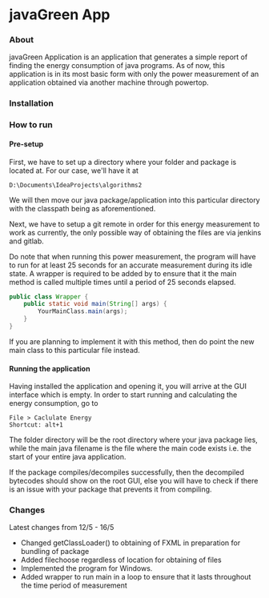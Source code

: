 # javaGreen App

### About

javaGreen Application is an application that generates a simple report of finding the energy consumption of java programs.
As of now, this application is in its most basic form with only the power measurement of an application obtained via
another machine through powertop.

### Installation

### How to run
#### Pre-setup

First, we have to set up a directory where your folder and package is located at. For our case, we'll have it at
```$xslt
D:\Documents\IdeaProjects\algorithms2
```

We will then move our java package/application into this particular directory with the classpath being as aforementioned.

Next, we have to setup a git remote in order for this energy measurement to work as currently, the only possible way of obtaining the files are via jenkins and gitlab.

Do note that when running this power measurement, the program will have to run for at least 25 seconds for an accurate measurement during its idle state. A wrapper is required to be added by to ensure that it the main method is called multiple times until a period of 25 seconds elapsed.

```java
public class Wrapper {
    public static void main(String[] args) {
        YourMainClass.main(args);
    }
}
```

If you are planning to implement it with this method, then do point the new main class to this particular file instead.

#### Running the application

Having installed the application and opening it, you will arrive at the GUI interface which is empty.
In order to start running and calculating the energy consumption, go to
```
File > Caclulate Energy
Shortcut: alt+1
```

The folder directory will be the root directory where your java package lies, while the main java filename is the file where the main code exists i.e. the start of your entire java application.

If the package compiles/decompiles successfully, then the decompiled bytecodes should show on the root GUI, else you will have to check if there is an issue with your package that prevents it from compiling.

### Changes

Latest changes from 12/5 - 16/5
- Changed getClassLoader() to obtaining of FXML in preparation for bundling of package
- Added filechoose regardless of location for obtaining of files
- Implemented the program for Windows. 
- Added wrapper to run main in a loop to ensure that it lasts throughout the time period of measurement
